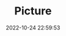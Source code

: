 ---
weight: 1
images:
- /images/edited/214.jpeg
title: Picture
date: 2022-10-24 22:59:53
tags:
- luminar
- work
---